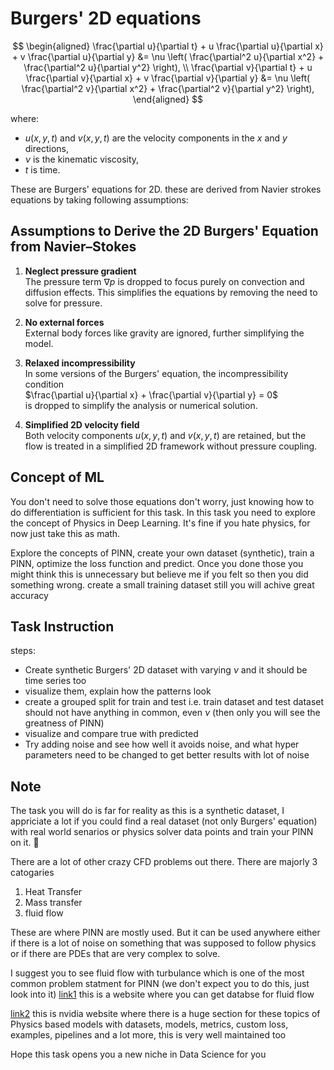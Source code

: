 # Burgers' 2D equations

$$
\begin{aligned}
\frac{\partial u}{\partial t} + u \frac{\partial u}{\partial x} + v \frac{\partial u}{\partial y} &= \nu \left( \frac{\partial^2 u}{\partial x^2} + \frac{\partial^2 u}{\partial y^2} \right), \\
\frac{\partial v}{\partial t} + u \frac{\partial v}{\partial x} + v \frac{\partial v}{\partial y} &= \nu \left( \frac{\partial^2 v}{\partial x^2} + \frac{\partial^2 v}{\partial y^2} \right),
\end{aligned}
$$

where:
- $u(x, y, t)$ and $v(x, y, t)$ are the velocity components in the $x$ and $y$ directions,
- $\nu$ is the kinematic viscosity,
- $t$ is time.

These are Burgers' equations for 2D. these are derived from Navier strokes equations by taking following assumptions:
## Assumptions to Derive the 2D Burgers' Equation from Navier–Stokes

1. **Neglect pressure gradient**  
   The pressure term $\nabla p$ is dropped to focus purely on convection and diffusion effects. This simplifies the equations by removing the need to solve for pressure.

2. **No external forces**  
   External body forces like gravity are ignored, further simplifying the model.

3. **Relaxed incompressibility**  
   In some versions of the Burgers' equation, the incompressibility condition  
   $\frac{\partial u}{\partial x} + \frac{\partial v}{\partial y} = 0$  
   is dropped to simplify the analysis or numerical solution.

4. **Simplified 2D velocity field**  
   Both velocity components $u(x, y, t)$ and $v(x, y, t)$ are retained, but the flow is treated in a simplified 2D framework without pressure coupling.

## Concept of ML
You don't need to solve those equations don't worry, just knowing how to do differentiation is sufficient for this task. In this task you need to explore the concept of Physics in Deep Learning. It's fine if you hate physics, for now just take this as math.

Explore the concepts of PINN, create your own dataset (synthetic), train a PINN, optimize the loss function and predict.
Once you done those you might think this is unnecessary but believe me if you felt so then you did something wrong. create a small training dataset still you will achive great accuracy

## Task Instruction
steps:

- Create synthetic Burgers' 2D dataset with varying $\nu$ and it should be time series too
- visualize them, explain how the patterns look
- create a grouped split for train and test i.e. train dataset and test dataset should not have anything in common, even $\nu$ (then only you will see the greatness of PINN)
- visualize and compare true with predicted
- Try adding noise and see how well it avoids noise, and what hyper parameters need to be changed to get better results with lot of noise

## Note

The task you will do is far for reality as this is a synthetic dataset, I appriciate a lot if you could find a real dataset (not only Burgers' equation) with real world senarios or physics solver data points and train your PINN on it. 🥲

There are a lot of other crazy CFD problems out there. There are majorly 3 catogaries
1. Heat Transfer
2. Mass transfer
3. fluid flow

These are where PINN are mostly used. But it can be used anywhere either if there is a lot of noise on something that was supposed to follow physics or if there are PDEs that are very complex to solve.

I suggest you to see fluid flow with turbulance which is one of the most common problem statment for PINN (we don't expect you to do this, just look into it) [link1](https://turbulence.idies.jhu.edu/home) this is a website where you can get databse for fluid flow 

[link2](https://docs.nvidia.com/physicsnemo/latest/physicsnemo/)  this is nvidia website where there is a huge section for these topics of Physics based models with datasets, models, metrics, custom loss, examples, pipelines and a lot more, this is very well maintained too

Hope this task opens you a new niche in Data Science for you
